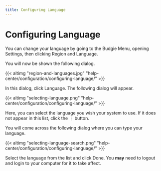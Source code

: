 ```yaml
---
title: Configuring Language
---
```

# Configuring Language

You can change your language by going to the Budgie Menu, opening Settings, then clicking Region and Language.

You will now be shown the following dialog.

{{< altimg "region-and-languages.jpg" "help-center/configuration/configuring-language/" >}}

In this dialog, click Language. The following dialog will appear.

{{< altimg "selecting-language.png" "help-center/configuration/configuring-language/" >}}

Here, you can select the language you wish your system to use. If it does not appear in this list, click the ⋮ button.

You will come across the following dialog where you can type your language.

{{< altimg "selecting-language-search.png" "help-center/configuration/configuring-language/" >}}

Select the language from the list and click Done. You **may** need to logout and login to your computer for it to take affect.